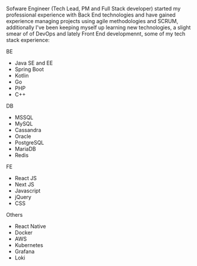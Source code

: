 Sofware Engineer (Tech Lead, PM and Full Stack developer) started my professional experience with Back End technologies and have gained experience managing projects using agile methodologies and SCRUM, additionally I've been keeping myself up learning new technologies, a slight smear of of DevOps and lately Front End developmennt, some of my tech stack experience:

BE
- Java SE and EE
- Spring Boot
- Kotlin
- Go
- PHP
- C++

DB
- MSSQL
- MySQL
- Cassandra
- Oracle
- PostgreSQL
- MariaDB
- Redis

FE
- React JS
- Next JS
- Javascript
- jQuery
- CSS

Others
- React Native
- Docker
- AWS
- Kubernetes
- Grafana
- Loki
